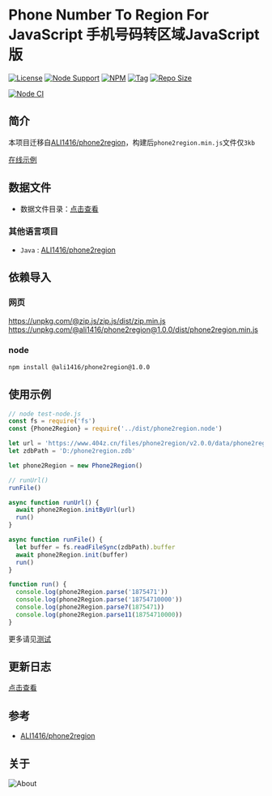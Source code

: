 # Phone Number To Region For JavaScript 手机号码转区域JavaScript版

[![License](https://img.shields.io/github/license/ALI1416/phone2region-js?label=License)](https://www.apache.org/licenses/LICENSE-2.0.txt)
[![Node Support](https://img.shields.io/badge/Node-14+-green)](https://nodejs.org/)
[![NPM](https://img.shields.io/npm/v/@ali1416/phone2region?label=NPM)](https://www.npmjs.com/package/@ali1416/phone2region)
[![Tag](https://img.shields.io/github/v/tag/ALI1416/phone2region-js?label=Tag)](https://github.com/ALI1416/phone2region-js/tags)
[![Repo Size](https://img.shields.io/github/repo-size/ALI1416/phone2region-js?label=Repo%20Size&color=success)](https://github.com/ALI1416/phone2region-js/archive/refs/heads/master.zip)

[![Node CI](https://github.com/ALI1416/phone2region-js/actions/workflows/ci.yml/badge.svg)](https://github.com/ALI1416/phone2region-js/actions/workflows/ci.yml)

## 简介

本项目迁移自[ALI1416/phone2region](https://github.com/ALI1416/phone2region)，构建后`phone2region.min.js`文件仅`3kb`

[在线示例](https://www.404z.cn/demo/phone2region.html)

## 数据文件

- 数据文件目录：[点击查看](https://github.com/ALI1416/phone2region/tree/master/data)

### 其他语言项目

- `Java` : [ALI1416/phone2region](https://github.com/ALI1416/phone2region)

## 依赖导入

### 网页

<https://unpkg.com/@zip.js/zip.js/dist/zip.min.js>
<https://unpkg.com/@ali1416/phone2region@1.0.0/dist/phone2region.min.js>

### node

```sh
npm install @ali1416/phone2region@1.0.0
```

## 使用示例

```js
// node test-node.js
const fs = require('fs')
const {Phone2Region} = require('../dist/phone2region.node')

let url = 'https://www.404z.cn/files/phone2region/v2.0.0/data/phone2region.zdb'
let zdbPath = 'D:/phone2region.zdb'

let phone2Region = new Phone2Region()

// runUrl()
runFile()

async function runUrl() {
  await phone2Region.initByUrl(url)
  run()
}

async function runFile() {
  let buffer = fs.readFileSync(zdbPath).buffer
  await phone2Region.init(buffer)
  run()
}

function run() {
  console.log(phone2Region.parse('1875471'))
  console.log(phone2Region.parse('18754710000'))
  console.log(phone2Region.parse7(1875471))
  console.log(phone2Region.parse11(18754710000))
}
```

更多请见[测试](./test)

## 更新日志

[点击查看](./CHANGELOG.md)

## 参考

- [ALI1416/phone2region](https://github.com/ALI1416/phone2region)

## 关于

<picture>
  <source media="(prefers-color-scheme: dark)" srcset="https://www.404z.cn/images/about.dark.svg">
  <img alt="About" src="https://www.404z.cn/images/about.light.svg">
</picture>
